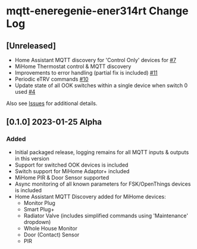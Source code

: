 # mqtt-eneregenie-ener314rt Change Log

## [Unreleased]

* Home Assistant MQTT discovery for 'Control Only' devices for  [#7](https://github.com/Achronite/mqtt-energenie-ener314rt/issues/7)
* MiHome Thermostat control & MQTT discovery
* Improvements to error handling (partial fix is included) [#11](https://github.com/Achronite/mqtt-energenie-ener314rt/issues/11)
* Periodic eTRV commands [#10](https://github.com/Achronite/mqtt-energenie-ener314rt/issues/10)
* Update state of all OOK switches within a single device when switch 0 used [#4](https://github.com/Achronite/mqtt-energenie-ener314rt/issues/4)

Also see [Issues](https://github.com/Achronite/mqtt-energenie-ener314rt/issues) for additional details.

## [0.1.0] 2023-01-25 Alpha

### Added
* Initial packaged release, logging remains for all MQTT inputs & outputs in this version
* Support for switched OOK devices is included
* Switch support for MiHome Adaptor+ included
* MiHome PIR & Door Sensor supported
* Async monitoring of all known parameters for FSK/OpenThings devices is included
* Home Assistant MQTT Discovery added for MiHome devices:
  - Monitor Plug
  - Smart Plug+
  - Radiator Valve (includes simplified commands using 'Maintenance' dropdown)
  - Whole House Monitor
  - Door (Contact) Sensor
  - PIR
